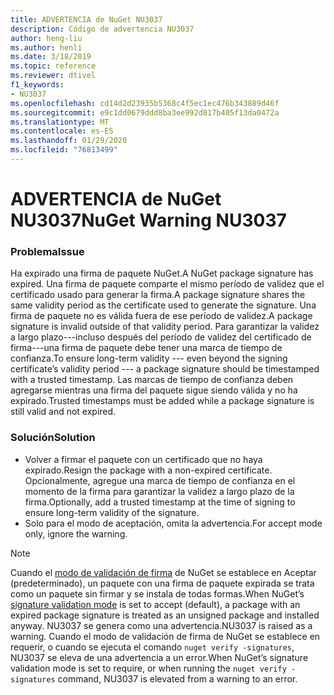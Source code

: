 ```yaml
---
title: ADVERTENCIA de NuGet NU3037
description: Código de advertencia NU3037
author: heng-liu
ms.author: henli
ms.date: 3/18/2019
ms.topic: reference
ms.reviewer: dtivel
f1_keywords:
- NU3037
ms.openlocfilehash: cd14d2d23935b5368c4f5ec1ec476b343889d46f
ms.sourcegitcommit: e9c1dd0679ddd8ba3ee992d817b405f13da0472a
ms.translationtype: MT
ms.contentlocale: es-ES
ms.lasthandoff: 01/29/2020
ms.locfileid: "76813499"
---
```

# <a name="nuget-warning-nu3037"></a><span data-ttu-id="ec9a5-103">ADVERTENCIA de NuGet NU3037</span><span class="sxs-lookup"><span data-stu-id="ec9a5-103">NuGet Warning NU3037</span></span>

### <a name="issue"></a><span data-ttu-id="ec9a5-104">Problema</span><span class="sxs-lookup"><span data-stu-id="ec9a5-104">Issue</span></span>

<span data-ttu-id="ec9a5-105">Ha expirado una firma de paquete NuGet.</span><span class="sxs-lookup"><span data-stu-id="ec9a5-105">A NuGet package signature has expired.</span></span>
<span data-ttu-id="ec9a5-106">Una firma de paquete comparte el mismo período de validez que el certificado usado para generar la firma.</span><span class="sxs-lookup"><span data-stu-id="ec9a5-106">A package signature shares the same validity period as the certificate used to generate the signature.</span></span> <span data-ttu-id="ec9a5-107">Una firma de paquete no es válida fuera de ese período de validez.</span><span class="sxs-lookup"><span data-stu-id="ec9a5-107">A package signature is invalid outside of that validity period.</span></span>
<span data-ttu-id="ec9a5-108">Para garantizar la validez a largo plazo---incluso después del período de validez del certificado de firma---una firma de paquete debe tener una marca de tiempo de confianza.</span><span class="sxs-lookup"><span data-stu-id="ec9a5-108">To ensure long-term validity --- even beyond the signing certificate’s validity period --- a package signature should be timestamped with a trusted timestamp.</span></span> <span data-ttu-id="ec9a5-109">Las marcas de tiempo de confianza deben agregarse mientras una firma del paquete sigue siendo válida y no ha expirado.</span><span class="sxs-lookup"><span data-stu-id="ec9a5-109">Trusted timestamps must be added while a package signature is still valid and not expired.</span></span>


### <a name="solution"></a><span data-ttu-id="ec9a5-110">Solución</span><span class="sxs-lookup"><span data-stu-id="ec9a5-110">Solution</span></span>

* <span data-ttu-id="ec9a5-111">Volver a firmar el paquete con un certificado que no haya expirado.</span><span class="sxs-lookup"><span data-stu-id="ec9a5-111">Resign the package with a non-expired certificate.</span></span> <span data-ttu-id="ec9a5-112">Opcionalmente, agregue una marca de tiempo de confianza en el momento de la firma para garantizar la validez a largo plazo de la firma.</span><span class="sxs-lookup"><span data-stu-id="ec9a5-112">Optionally, add a trusted timestamp at the time of signing to ensure long-term validity of the signature.</span></span>
* <span data-ttu-id="ec9a5-113">Solo para el modo de aceptación, omita la advertencia.</span><span class="sxs-lookup"><span data-stu-id="ec9a5-113">For accept mode only, ignore the warning.</span></span>

> [!Note]
> <span data-ttu-id="ec9a5-114">Cuando el [modo de validación de firma](../../consume-packages/installing-signed-packages.md#configure-package-signature-requirements) de NuGet se establece en Aceptar (predeterminado), un paquete con una firma de paquete expirada se trata como un paquete sin firmar y se instala de todas formas.</span><span class="sxs-lookup"><span data-stu-id="ec9a5-114">When NuGet’s [signature validation mode](../../consume-packages/installing-signed-packages.md#configure-package-signature-requirements) is set to accept (default), a package with an expired package signature is treated as an unsigned package and installed anyway.</span></span> <span data-ttu-id="ec9a5-115">NU3037 se genera como una advertencia.</span><span class="sxs-lookup"><span data-stu-id="ec9a5-115">NU3037 is raised as a warning.</span></span> <span data-ttu-id="ec9a5-116">Cuando el modo de validación de firma de NuGet se establece en requerir, o cuando se ejecuta el comando `nuget verify -signatures`, NU3037 se eleva de una advertencia a un error.</span><span class="sxs-lookup"><span data-stu-id="ec9a5-116">When NuGet’s signature validation mode is set to require, or when running the `nuget verify -signatures` command, NU3037 is elevated from a warning to an error.</span></span> 
